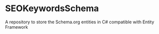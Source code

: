 # SEOKeywordsSchema
A repository to store the Schema.org entities in C# compatible with Entity Framework 
